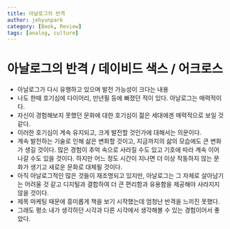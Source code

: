 ```yaml
---
title: 아날로그의 반격
author: jehyunpark
category: [Book, Review]
tags: [analog, culture]
---
```


# 아날로그의 반격 / 데이비드 색스 / 어크로스

- 아날로그가 다시 유행하고 있으며 발전 가능성이 크다는 내용
- 나도 한때 호기심에 다이어리, 만년필 등에 빠졌던 적이 있다. 아날로그는 매력적이다.
- 자신이 경험해보지 못했던 문화에 대한 호기심이 젊은 세대에겐 매력적으로 보일 것 같다.
- 이러한 호기심이 계속 유지되고, 크게 발전할 것인가에 대해서는 의문이다.
- 계속 발전하는 기술로 인해 삶은 변화할 것이고, 지금까지의 삶의 모습에도 큰 변화가 생길 것이다.
  많은 경험이 추억 속으로 사라질 수도 있고 기호에 따라 계속 이어나갈 수도 있을 것이다. 하지만 어느 정도 시간이 지나면 더 이상 작동하지 않는 문화가 생기고 새로운 문화로 대체될 것이다.
- 아직 아날로그적인 많은 것들이 재조명되고 있지만, 아날로그는 그 자체로 살아남기는 어려울 것 같고 디지털과 결합하여 더 큰 편리함과 유용함을 제공해야 사라지지 않을 것이다.
- 제목 마케팅 때문에 흥미롭게 책을 보기 시작했는데 엄청난 반격을 느끼진 못했다.
- 그래도 평소 내가 생각하던 시각과 다른 시각에서 생각해볼 수 있는 경험이어서 좋았다.

